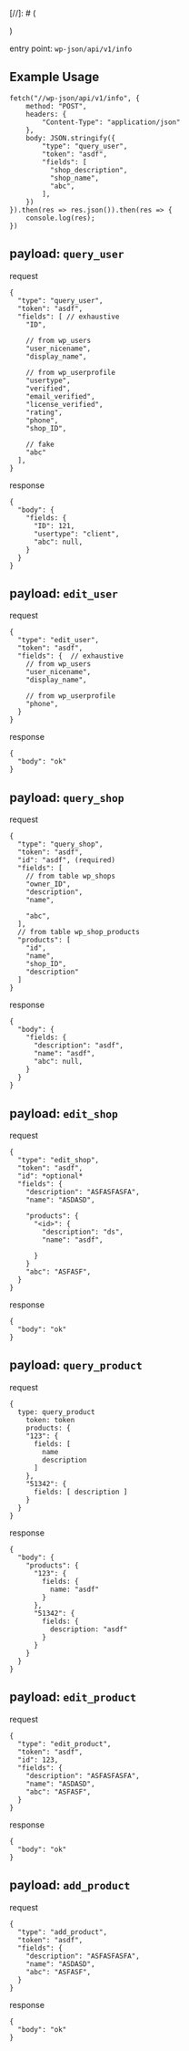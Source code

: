 

<!--
mkdocs build && git add -A && git commit -m "update" && git push origin master
-->


[//]: # (

  
)



entry point: `wp-json/api/v1/info`

## Example Usage
```
fetch("//wp-json/api/v1/info", {
    method: "POST",
    headers: {
        "Content-Type": "application/json"
    },
    body: JSON.stringify({
        "type": "query_user",
        "token": "asdf",
        "fields": [
          "shop_description",
          "shop_name",
          "abc",
        ],
    })
}).then(res => res.json()).then(res => {
    console.log(res);
})
```


## payload: `query_user`
request
```
{
  "type": "query_user",
  "token": "asdf",
  "fields": [ // exhaustive
    "ID",

    // from wp_users
    "user_nicename",
    "display_name",

    // from wp_userprofile
    "usertype",
    "verified",
    "email_verified",
    "license_verified",
    "rating",
    "phone",
    "shop_ID",

    // fake
    "abc"
  ],
}
```
response
```
{
  "body": {
    "fields: {
      "ID": 121,
      "usertype": "client",
      "abc": null,
    }
  }
}
```



## payload: `edit_user`
request
```
{
  "type": "edit_user",
  "token": "asdf",
  "fields": {  // exhaustive
    // from wp_users
    "user_nicename",
    "display_name",

    // from wp_userprofile
    "phone",
  }
}
```
response
```
{
  "body": "ok"
}
```



## payload: `query_shop`
request
```
{
  "type": "query_shop",
  "token": "asdf",
  "id": "asdf", (required)
  "fields": [
    // from table wp_shops
    "owner_ID",
    "description",
    "name",

    "abc",
  ],
  // from table wp_shop_products
  "products": [
    "id",
    "name",
    "shop_ID",
    "description"
  ]
}
```
response
```
{
  "body": {
    "fields: {
      "description": "asdf",
      "name": "asdf",
      "abc": null,
    }
  }
}
```



## payload: `edit_shop`
request
```
{
  "type": "edit_shop",
  "token": "asdf",
  "id": *optional*
  "fields": {
    "description": "ASFASFASFA",
    "name": "ASDASD",

    "products": {
      "<id>": {
        "description": "ds",
        "name": "asdf",

      }
    }
    "abc": "ASFASF",
  }
}
```
response
```
{
  "body": "ok"
}
```


## payload: `query_product`
request
```
{
  type: query_product
    token: token
    products: {
    "123": {
      fields: [
        name
        description
      ]
    },
    "51342": {
      fields: [ description ]
    }
  }
}
```

response
```
{
  "body": {
    "products": {
      "123": {
        fields: {
          name: "asdf"
        }
      },
      "51342": {
        fields: {
          description: "asdf"
        }
      }
    }
  }
}
```



## payload: `edit_product`
request
```
{
  "type": "edit_product",
  "token": "asdf",
  "id": 123,
  "fields": {
    "description": "ASFASFASFA",
    "name": "ASDASD",
    "abc": "ASFASF",
  }
}
```
response
```
{
  "body": "ok"
}
```


## payload: `add_product`
request
```
{
  "type": "add_product",
  "token": "asdf",
  "fields": {
    "description": "ASFASFASFA",
    "name": "ASDASD",
    "abc": "ASFASF",
  }
}
```
response
```
{
  "body": "ok"
}
```
